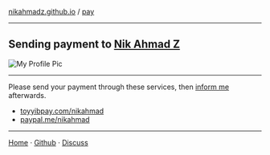 [nikahmadz.github.io][1] / [pay](https://nikahmadz.github.io/pay)

***

## Sending payment to [Nik Ahmad Z][1]

![My Profile Pic](https://avatars0.githubusercontent.com/u/7868782?v=4&s=40)

***

Please send your payment through these services, then [inform me][3] afterwards.  

- [toyyibpay.com/nikahmad](https://toyyibpay.com/nikahmad)
- [paypal.me/nikahmad](https://paypal.me/nikahmad)

***

[Home][1] &middot; [Github][2] &middot; [Discuss][3]

[1]:https://nikahmadz.github.io
[2]:https://github.com/nikahmadz
[3]:https://github.com/nikahmadz/nikahmadz.github.io/discussions "Go to Discusssion Room"
